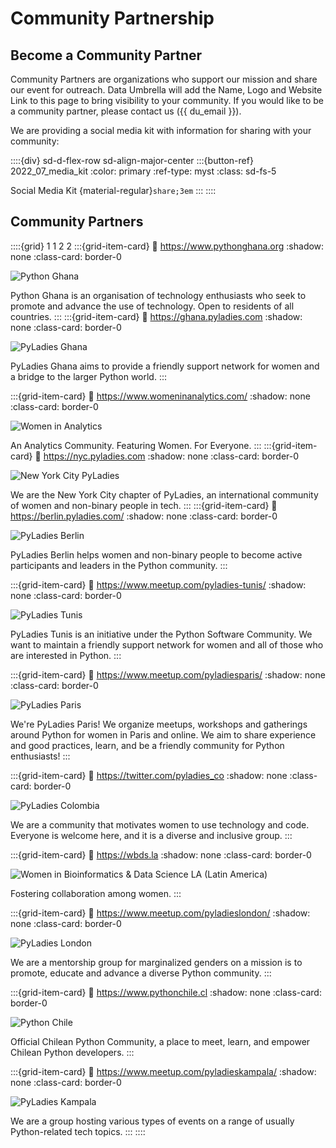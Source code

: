 # Community Partnership

## Become a Community Partner

Community Partners are organizations who support our mission and share our event for outreach.  Data Umbrella will add the Name, Logo and Website Link to this page to bring visibility to your community.  If you would like to be a community partner, please contact us ({{ du_email }}).

We are providing a social media kit with information for sharing with your community:

::::{div} sd-d-flex-row sd-align-major-center
:::{button-ref} 2022_07_media_kit
:color: primary
:ref-type: myst
:class: sd-fs-5

Social Media Kit {material-regular}`share;3em`
:::
::::

## Community Partners

::::{grid} 1 1 2 2
:::{grid-item-card}
:link: https://www.pythonghana.org
:shadow: none
:class-card: border-0

![Python Ghana](../../_static/community_partners/python_ghana.png)

Python Ghana is an organisation of technology enthusiasts who seek to promote and advance the use of technology. Open to residents of all countries.
:::
:::{grid-item-card}
:link: https://ghana.pyladies.com
:shadow: none
:class-card: border-0

![PyLadies Ghana](../../_static/community_partners/pyladies_ghana.png)

PyLadies Ghana aims to provide a friendly support network for women and a bridge to the larger Python world.
:::

:::{grid-item-card}
:link: https://www.womeninanalytics.com/
:shadow: none
:class-card: border-0

![Women in Analytics](../../_static/community_partners/wia.png)

An Analytics Community. Featuring Women. For Everyone.
:::
:::{grid-item-card}
:link: https://nyc.pyladies.com
:shadow: none
:class-card: border-0

![New York City PyLadies](../../_static/community_partners/nyc_pyladies.jpg)

We are the New York City chapter of PyLadies, an international community of women and non-binary people in tech.
:::
:::{grid-item-card}
:link: https://berlin.pyladies.com/
:shadow: none
:class-card: border-0

![PyLadies Berlin](../../_static/community_partners/logo_pyladies_berlin.png)

PyLadies Berlin helps women and non-binary people to become active participants and leaders in the Python community.
:::

:::{grid-item-card}
:link: https://www.meetup.com/pyladies-tunis/
:shadow: none
:class-card: border-0

![PyLadies Tunis](../../_static/community_partners/pyladies_tunis.png)

PyLadies Tunis is an initiative under the Python Software Community. We want to maintain a friendly support network for women and all of those who are interested in Python.
:::

:::{grid-item-card}
:link: https://www.meetup.com/pyladiesparis/
:shadow: none
:class-card: border-0

![PyLadies Paris](../../_static/community_partners/pyladies_paris.png)

We're PyLadies Paris! We organize meetups, workshops and gatherings around Python for women in Paris and online. We aim to share experience and good practices, learn, and be a friendly community for Python enthusiasts!
:::

:::{grid-item-card}
:link: https://twitter.com/pyladies_co
:shadow: none
:class-card: border-0

![PyLadies Colombia](../../_static/community_partners/pyladies_colombia.png)

We are a community that motivates women to use technology and code. Everyone is welcome here, and it is a diverse and inclusive group.
:::

:::{grid-item-card}
:link: https://wbds.la
:shadow: none
:class-card: border-0

![Women in Bioinformatics & Data Science LA (Latin America)](../../_static/community_partners/wbds_latin_america.png)

Fostering collaboration among women.
:::

:::{grid-item-card}
:link: https://www.meetup.com/pyladieslondon/
:shadow: none
:class-card: border-0

![PyLadies London](../../_static/community_partners/pyladies_london.png)

We are a mentorship group for marginalized genders on a mission is to promote, educate and advance a diverse Python community.
:::

:::{grid-item-card}
:link: https://www.pythonchile.cl
:shadow: none
:class-card: border-0

![Python Chile](../../_static/community_partners/pythonchile.png)

Official Chilean Python Community, a place to meet, learn, and empower Chilean Python developers.
:::

:::{grid-item-card}
:link: https://www.meetup.com/pyladieskampala/
:shadow: none
:class-card: border-0

![PyLadies Kampala](../../_static/community_partners/pyladies_kampala.png)

We are a group hosting various types of events on a range of usually Python-related tech topics.
:::
::::
